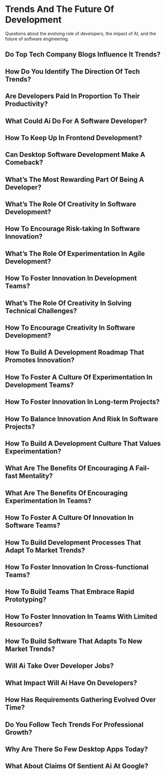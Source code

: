 # Trends And The Future Of Development

Questions about the evolving role of developers, the impact of AI, and the future of software engineering.
## Do Top Tech Company Blogs Influence It Trends?
## How Do You Identify The Direction Of Tech Trends?
## Are Developers Paid In Proportion To Their Productivity?
## What Could Ai Do For A Software Developer?
## How To Keep Up In Frontend Development?
## Can Desktop Software Development Make A Comeback?
## What’s The Most Rewarding Part Of Being A Developer?
## What’s The Role Of Creativity In Software Development?
## How To Encourage Risk-taking In Software Innovation?
## What’s The Role Of Experimentation In Agile Development?
## How To Foster Innovation In Development Teams?
## What’s The Role Of Creativity In Solving Technical Challenges?
## How To Encourage Creativity In Software Development?
## How To Build A Development Roadmap That Promotes Innovation?
## How To Foster A Culture Of Experimentation In Development Teams?
## How To Foster Innovation In Long-term Projects?
## How To Balance Innovation And Risk In Software Projects?
## How To Build A Development Culture That Values Experimentation?
## What Are The Benefits Of Encouraging A Fail-fast Mentality?
## What Are The Benefits Of Encouraging Experimentation In Teams?
## How To Foster A Culture Of Innovation In Software Teams?
## How To Build Development Processes That Adapt To Market Trends?
## How To Foster Innovation In Cross-functional Teams?
## How To Build Teams That Embrace Rapid Prototyping?
## How To Foster Innovation In Teams With Limited Resources?
## How To Build Software That Adapts To New Market Trends?
## Will Ai Take Over Developer Jobs?
## What Impact Will Ai Have On Developers?
## How Has Requirements Gathering Evolved Over Time?
## Do You Follow Tech Trends For Professional Growth?
## Why Are There So Few Desktop Apps Today?
## What About Claims Of Sentient Ai At Google?
